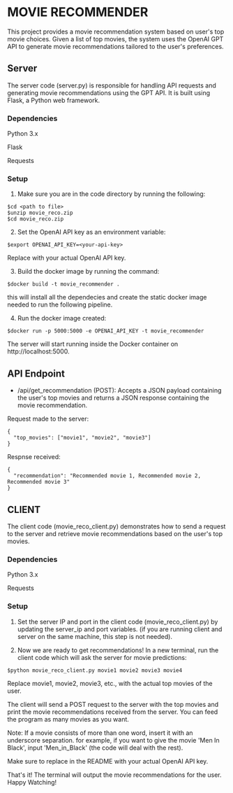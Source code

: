 # MOVIE RECOMMENDER

This project provides a movie recommendation system based on user's top movie choices. Given a list of top movies, the system uses the OpenAI GPT API to generate movie recommendations tailored to the user's preferences.

## Server
The server code (server.py) is responsible for handling API requests and generating movie recommendations using the GPT API. It is built using Flask, a Python web framework.

### Dependencies
Python 3.x

Flask

Requests

### Setup

1. Make sure you are in the code directory by running the following:
```
$cd <path to file>
$unzip movie_reco.zip
$cd movie_reco.zip
```

2. Set the OpenAI API key as an environment variable:
```
$export OPENAI_API_KEY=<your-api-key>
```
Replace <your-api-key> with your actual OpenAI API key. 

3. Build the docker image by running the command:

```
$docker build -t movie_recommender .
```

this will install all the dependecies and create the static docker image needed to run the following pipeline.

4. Run the docker image created:

```
$docker run -p 5000:5000 -e OPENAI_API_KEY -t movie_recommender
```

The server will start running inside the Docker container on http://localhost:5000.

## API Endpoint

* /api/get_recommendation (POST): Accepts a JSON payload containing the user's top movies and returns a JSON response containing the movie recommendation. 

Request made to the server:
```
{
  "top_movies": ["movie1", "movie2", "movie3"]
}
```
Respnse received:
```
{
  "recommendation": "Recommended movie 1, Recommended movie 2, Recommended movie 3"
}
```

## CLIENT

The client code (movie_reco_client.py) demonstrates how to send a request to the server and retrieve movie recommendations based on the user's top movies.

### Dependencies
Python 3.x
  
Requests

### Setup
  
1. Set the server IP and port in the client code (movie_reco_client.py) by updating the server_ip and port variables. (if you are running client and server on the same machine, this step is not needed).

2. Now we are ready to get recommendations! In a new terminal, run the client code which will ask the server for movie predictions:

```
$python movie_reco_client.py movie1 movie2 movie3 movie4
```
Replace movie1, movie2, movie3, etc., with the actual top movies of the user.

The client will send a POST request to the server with the top movies and print the movie recommendations received from the server. You can feed the program as many movies as you want. 

Note: If a movie consists of more than one word, insert it with an underscore separation. for example, if you want to give the movie 'Men In Black', input 'Men_in_Black' (the code will deal with the rest).

Make sure to replace <your-api-key> in the README with your actual OpenAI API key.

That's it! The terminal will output the movie recommendations for the user. Happy Watching!
